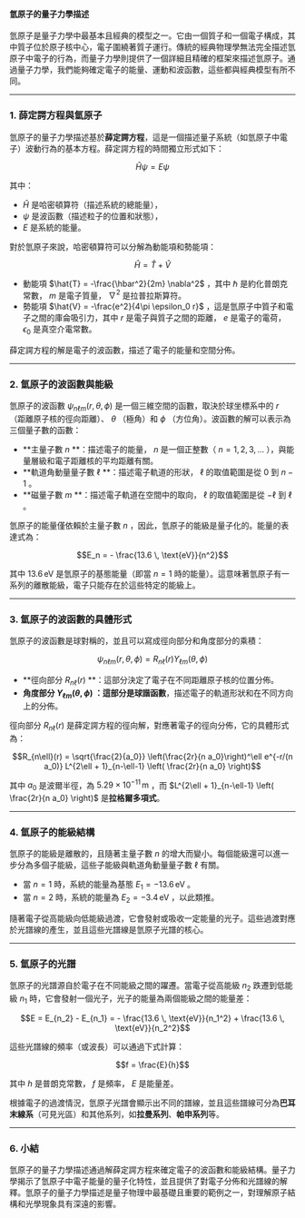 #### 氫原子的量子力學描述

氫原子是量子力學中最基本且經典的模型之一。它由一個質子和一個電子構成，其中質子位於原子核中心，電子圍繞著質子運行。傳統的經典物理學無法完全描述氫原子中電子的行為，而量子力學則提供了一個詳細且精確的框架來描述氫原子。通過量子力學，我們能夠確定電子的能量、運動和波函數，這些都與經典模型有所不同。

---

### **1. 薛定諤方程與氫原子**

氫原子的量子力學描述基於**薛定諤方程**，這是一個描述量子系統（如氫原子中電子）波動行為的基本方程。薛定諤方程的時間獨立形式如下：

```math
\hat{H} \psi = E \psi
```

其中：
-  $`\hat{H}`$  是哈密頓算符（描述系統的總能量），
-  $`\psi`$  是波函數（描述粒子的位置和狀態），
-  $`E`$  是系統的能量。

對於氫原子來說，哈密頓算符可以分解為動能項和勢能項：

```math
\hat{H} = \hat{T} + \hat{V}
```

- 動能項  $`\hat{T} = -\frac{\hbar^2}{2m} \nabla^2`$ ，其中  $`\hbar`$  是約化普朗克常數， $`m`$  是電子質量， $`\nabla^2`$  是拉普拉斯算符。
- 勢能項  $`\hat{V} = -\frac{e^2}{4\pi \epsilon_0 r}`$ ，這是氫原子中質子和電子之間的庫侖吸引力，其中  $`r`$  是電子與質子之間的距離， $`e`$  是電子的電荷， $`\epsilon_0`$  是真空介電常數。

薛定諤方程的解是電子的波函數，描述了電子的能量和空間分佈。

---

### **2. 氫原子的波函數與能級**

氫原子的波函數  $`\psi_{n\ell m} (r, \theta, \phi)`$  是一個三維空間的函數，取決於球坐標系中的  $`r`$ （距離原子核的徑向距離）、 $`\theta`$ （極角）和  $`\phi`$ （方位角）。波函數的解可以表示為三個量子數的函數：
- **主量子數  $`n`$ **：描述電子的能量， $`n`$  是一個正整數（ $`n = 1, 2, 3, \dots`$ ），與能量層級和電子距離核的平均距離有關。
- **軌道角動量量子數  $`\ell`$ **：描述電子軌道的形狀， $`\ell`$  的取值範圍是從  $`0`$  到  $`n-1`$ 。
- **磁量子數  $`m`$ **：描述電子軌道在空間中的取向， $`\ell`$  的取值範圍是從  $`-\ell`$  到  $`\ell`$ 。

氫原子的能量僅依賴於主量子數  $`n`$ ，因此，氫原子的能級是量子化的。能量的表達式為：

```math
E_n = - \frac{13.6 \, \text{eV}}{n^2}
```

其中  $`13.6 \, \text{eV}`$  是氫原子的基態能量（即當  $`n = 1`$  時的能量）。這意味著氫原子有一系列的離散能級，電子只能存在於這些特定的能級上。

---

### **3. 氫原子的波函數的具體形式**

氫原子的波函數是球對稱的，並且可以寫成徑向部分和角度部分的乘積：

```math
\psi_{n\ell m}(r, \theta, \phi) = R_{n\ell}(r) Y_{\ell m}(\theta, \phi)
```

- **徑向部分  $`R_{n\ell}(r)`$ **：這部分決定了電子在不同距離原子核的位置分佈。
- **角度部分  $`Y_{\ell m}(\theta, \phi)`$ **：這部分是**球諧函數**，描述電子的軌道形狀和在不同方向上的分佈。

徑向部分  $`R_{n\ell}(r)`$  是薛定諤方程的徑向解，對應著電子的徑向分佈，它的具體形式為：

```math
R_{n\ell}(r) = \sqrt{\frac{2}{a_0}} \left(\frac{2r}{n a_0}\right)^\ell e^{-r/(n a_0)} L^{2\ell + 1}_{n-\ell-1} \left( \frac{2r}{n a_0} \right)
```

其中  $`a_0`$  是波爾半徑，為  $`5.29 \times 10^{-11} \, \text{m}`$ ，而  $`L^{2\ell + 1}_{n-\ell-1} \left( \frac{2r}{n a_0} \right)`$  是**拉格爾多項式**。

---

### **4. 氫原子的能級結構**

氫原子的能級是離散的，且隨著主量子數  $`n`$  的增大而變小。每個能級還可以進一步分為多個子能級，這些子能級與軌道角動量量子數  $`\ell`$  有關。

- 當  $`n = 1`$  時，系統的能量為基態  $`E_1 = -13.6 \, \text{eV}`$ 。
- 當  $`n = 2`$  時，系統的能量為  $`E_2 = -3.4 \, \text{eV}`$ ，以此類推。

隨著電子從高能級向低能級過渡，它會發射或吸收一定能量的光子。這些過渡對應於光譜線的產生，並且這些光譜線是氫原子光譜的核心。

---

### **5. 氫原子的光譜**

氫原子的光譜源自於電子在不同能級之間的躍遷。當電子從高能級  $`n_2`$  跌遷到低能級  $`n_1`$  時，它會發射一個光子，光子的能量為兩個能級之間的能量差：

```math
E = E_{n_2} - E_{n_1} = - \frac{13.6 \, \text{eV}}{n_1^2} + \frac{13.6 \, \text{eV}}{n_2^2}
```

這些光譜線的頻率（或波長）可以通過下式計算：

```math
f = \frac{E}{h}
```

其中  $`h`$  是普朗克常數， $`f`$  是頻率， $`E`$  是能量差。

根據電子的過渡情況，氫原子光譜會顯示出不同的譜線，並且這些譜線可分為**巴耳末線系**（可見光區）和其他系列，如**拉曼系列**、**帕申系列**等。

---

### **6. 小結**

氫原子的量子力學描述通過解薛定諤方程來確定電子的波函數和能級結構。量子力學揭示了氫原子中電子能量的量子化特性，並且提供了對電子分佈和光譜線的解釋。氫原子的量子力學描述是量子物理中最基礎且重要的範例之一，對理解原子結構和光學現象具有深遠的影響。